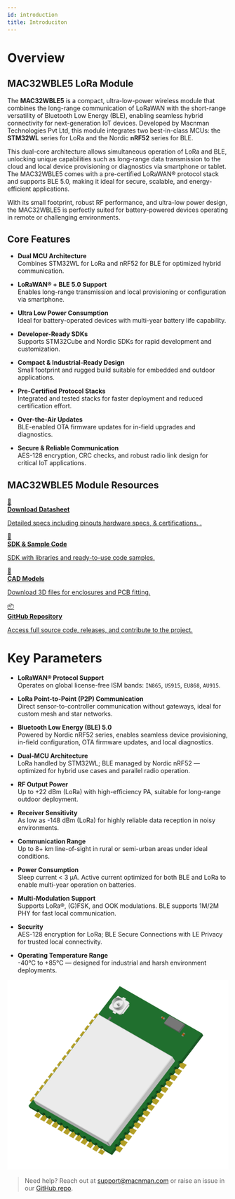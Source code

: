 ```yaml
---
id: introduction
title: Introduciton
---
```


# Overview

## MAC32WBLE5 LoRa Module

The **MAC32WBLE5** is a compact, ultra-low-power wireless module that combines the long-range communication of LoRaWAN with the short-range versatility of Bluetooth Low Energy (BLE), enabling seamless hybrid connectivity for next-generation IoT devices. Developed by Macnman Technologies Pvt Ltd, this module integrates two best-in-class MCUs: the **STM32WL** series for LoRa and the Nordic **nRF52** series for BLE.

This dual-core architecture allows simultaneous operation of LoRa and BLE, unlocking unique capabilities such as long-range data transmission to the cloud and local device provisioning or diagnostics via smartphone or tablet. The MAC32WBLE5 comes with a pre-certified LoRaWAN® protocol stack and supports BLE 5.0, making it ideal for secure, scalable, and energy-efficient applications.

With its small footprint, robust RF performance, and ultra-low power design, the MAC32WBLE5 is perfectly suited for battery-powered devices operating in remote or challenging environments.


## Core Features

- **Dual MCU Architecture**  
  Combines STM32WL for LoRa and nRF52 for BLE for optimized hybrid communication.

- **LoRaWAN® + BLE 5.0 Support**  
  Enables long-range transmission and local provisioning or configuration via smartphone.

- **Ultra Low Power Consumption**  
  Ideal for battery-operated devices with multi-year battery life capability.

- **Developer-Ready SDKs**  
  Supports STM32Cube and Nordic SDKs for rapid development and customization.

- **Compact & Industrial-Ready Design**  
  Small footprint and rugged build suitable for embedded and outdoor applications.

- **Pre-Certified Protocol Stacks**  
  Integrated and tested stacks for faster deployment and reduced certification effort.

- **Over-the-Air Updates**  
  BLE-enabled OTA firmware updates for in-field upgrades and diagnostics.

- **Secure & Reliable Communication**  
  AES-128 encryption, CRC checks, and robust radio link design for critical IoT applications.


## MAC32WBLE5 Module Resources

<div className="icon-card-grid">
  <a href="https://github.com/MacnMan/LoRa_BLE_Module_SDK/tree/main/3D_Model" 
  className="icon-card">
    <div className="icon">📂</div>  
    <div>
      <strong>Download Datasheet</strong>
      <p>Detailed specs including pinouts,hardware specs, & certifications.
.</p>
    </div>
  </a>
  <a href="https://github.com/MacnMan/LoRa_BLE_Module_SDK/tree/main/SDK" 
  className="icon-card">
    <div className="icon">📝</div>
    <div>
      <strong>SDK & Sample Code</strong>
      <p>SDK with libraries and ready-to-use code samples.</p>
    </div>
  </a>
  <a href="https://github.com/MacnMan/LoRa_BLE_Module_SDK/tree/main/3D_Model" className="icon-card">
    <div className="icon">📐</div>
    <div>
      <strong>CAD Models</strong>
      <p>Download 3D files for enclosures and PCB fitting.</p>
    </div>
  </a>
   <a href="https://github.com/MacnMan/LoRa_BLE_Module_SDK/tree/main" className="icon-card">
    <div className="icon">📦</div>
    <div>
      <strong>GitHub Repository</strong>
      <p>Access full source code, releases, and contribute to the project.</p>
    </div>
  </a>
</div>

<div style={{ margin: "2rem 0" }}></div>


# Key Parameters

- **LoRaWAN® Protocol Support**  
  Operates on global license-free ISM bands: `IN865`, `US915`, `EU868`, `AU915`.

- **LoRa Point-to-Point (P2P) Communication**  
  Direct sensor-to-controller communication without gateways, ideal for custom mesh and star networks.

- **Bluetooth Low Energy (BLE) 5.0**  
  Powered by Nordic nRF52 series, enables seamless device provisioning, in-field configuration, OTA firmware updates, and local diagnostics.

- **Dual-MCU Architecture**  
  LoRa handled by STM32WL; BLE managed by Nordic nRF52 — optimized for hybrid use cases and parallel radio operation.

- **RF Output Power**  
  Up to +22 dBm (LoRa) with high-efficiency PA, suitable for long-range outdoor deployment.

- **Receiver Sensitivity**  
  As low as -148 dBm (LoRa) for highly reliable data reception in noisy environments.

- **Communication Range**  
  Up to 8+ km line-of-sight in rural or semi-urban areas under ideal conditions.

- **Power Consumption**  
  Sleep current < 3 µA. Active current optimized for both BLE and LoRa to enable multi-year operation on batteries.

- **Multi-Modulation Support**  
  Supports LoRa®, (G)FSK, and OOK modulations. BLE supports 1M/2M PHY for fast local communication.

- **Security**  
  AES-128 encryption for LoRa; BLE Secure Connections with LE Privacy for trusted local connectivity.

- **Operating Temperature Range**  
  -40°C to +85°C — designed for industrial and harsh environment deployments.

![title image](./assets/hero-image.webp)

> Need help? Reach out at [support@macnman.com](mailto:support@macnman.com) or raise an issue in our [GitHub repo](https://github.com/MacnMan/LoRa_Module_SDK).



